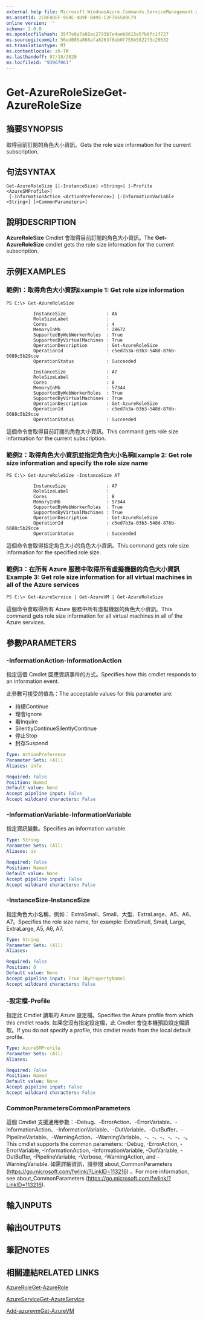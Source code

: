 ```yaml
---
external help file: Microsoft.WindowsAzure.Commands.ServiceManagement.dll-Help.xml
ms.assetid: 2CBF8DEF-954C-4D9F-B495-C2F76550BC79
online version: ''
schema: 2.0.0
ms.openlocfilehash: 35f7e8a7a08ac2793b7e4aeb8615e5fb8fc1f727
ms.sourcegitcommit: 56ed085a868afa8263f8eb0f755b5822f5c29532
ms.translationtype: MT
ms.contentlocale: zh-TW
ms.lasthandoff: 07/18/2020
ms.locfileid: "93967061"
---
```

# <span data-ttu-id="ef4d0-101">Get-AzureRoleSize</span><span class="sxs-lookup"><span data-stu-id="ef4d0-101">Get-AzureRoleSize</span></span>

## <span data-ttu-id="ef4d0-102">摘要</span><span class="sxs-lookup"><span data-stu-id="ef4d0-102">SYNOPSIS</span></span>
<span data-ttu-id="ef4d0-103">取得目前訂閱的角色大小資訊。</span><span class="sxs-lookup"><span data-stu-id="ef4d0-103">Gets the role size information for the current subscription.</span></span>

## <span data-ttu-id="ef4d0-104">句法</span><span class="sxs-lookup"><span data-stu-id="ef4d0-104">SYNTAX</span></span>

```
Get-AzureRoleSize [[-InstanceSize] <String>] [-Profile <AzureSMProfile>]
 [-InformationAction <ActionPreference>] [-InformationVariable <String>] [<CommonParameters>]
```

## <span data-ttu-id="ef4d0-105">說明</span><span class="sxs-lookup"><span data-stu-id="ef4d0-105">DESCRIPTION</span></span>
<span data-ttu-id="ef4d0-106">**AzureRoleSize** Cmdlet 會取得目前訂閱的角色大小資訊。</span><span class="sxs-lookup"><span data-stu-id="ef4d0-106">The **Get-AzureRoleSize** cmdlet gets the role size information for the current subscription.</span></span>

## <span data-ttu-id="ef4d0-107">示例</span><span class="sxs-lookup"><span data-stu-id="ef4d0-107">EXAMPLES</span></span>

### <span data-ttu-id="ef4d0-108">範例1：取得角色大小資訊</span><span class="sxs-lookup"><span data-stu-id="ef4d0-108">Example 1: Get role size information</span></span>
```
PS C:\> Get-AzureRoleSize

          InstanceSize               : A6
          RoleSizeLabel              :
          Cores                      : 4
          MemoryInMb                 : 28672
          SupportedByWebWorkerRoles  : True
          SupportedByVirtualMachines : True
          OperationDescription       : Get-AzureRoleSize
          OperationId                : c5ed7b3a-03b3-548d-876b-6688c5b29cce
          OperationStatus            : Succeeded

          InstanceSize               : A7
          RoleSizeLabel              :
          Cores                      : 8
          MemoryInMb                 : 57344
          SupportedByWebWorkerRoles  : True
          SupportedByVirtualMachines : True
          OperationDescription       : Get-AzureRoleSize
          OperationId                : c5ed7b3a-03b3-548d-876b-6688c5b29cce
          OperationStatus            : Succeeded
```

<span data-ttu-id="ef4d0-109">這個命令會取得目前訂閱的角色大小資訊。</span><span class="sxs-lookup"><span data-stu-id="ef4d0-109">This command gets role size information for the current subscription.</span></span>

### <span data-ttu-id="ef4d0-110">範例2：取得角色大小資訊並指定角色大小名稱</span><span class="sxs-lookup"><span data-stu-id="ef4d0-110">Example 2: Get role size information and specify the role size name</span></span>
```
PS C:\> Get-AzureRoleSize -InstanceSize A7

          InstanceSize               : A7
          RoleSizeLabel              :
          Cores                      : 8
          MemoryInMb                 : 57344
          SupportedByWebWorkerRoles  : True
          SupportedByVirtualMachines : True
          OperationDescription       : Get-AzureRoleSize
          OperationId                : c5ed7b3a-03b3-548d-876b-6688c5b29cce
          OperationStatus            : Succeeded
```

<span data-ttu-id="ef4d0-111">這個命令會取得指定角色大小的角色大小資訊。</span><span class="sxs-lookup"><span data-stu-id="ef4d0-111">This command gets role size information for the specified role size.</span></span>

### <span data-ttu-id="ef4d0-112">範例3：在所有 Azure 服務中取得所有虛擬機器的角色大小資訊</span><span class="sxs-lookup"><span data-stu-id="ef4d0-112">Example 3: Get role size information for all virtual machines in all of the Azure services</span></span>
```
PS C:\> Get-AzureService | Get-AzureVM | Get-AzureRoleSize
```

<span data-ttu-id="ef4d0-113">這個命令會取得所有 Azure 服務中所有虛擬機器的角色大小資訊。</span><span class="sxs-lookup"><span data-stu-id="ef4d0-113">This command gets role size information for all virtual machines in all of the Azure services.</span></span>

## <span data-ttu-id="ef4d0-114">參數</span><span class="sxs-lookup"><span data-stu-id="ef4d0-114">PARAMETERS</span></span>

### <span data-ttu-id="ef4d0-115">-InformationAction</span><span class="sxs-lookup"><span data-stu-id="ef4d0-115">-InformationAction</span></span>
<span data-ttu-id="ef4d0-116">指定這個 Cmdlet 回應資訊事件的方式。</span><span class="sxs-lookup"><span data-stu-id="ef4d0-116">Specifies how this cmdlet responds to an information event.</span></span>

<span data-ttu-id="ef4d0-117">此參數可接受的值為：</span><span class="sxs-lookup"><span data-stu-id="ef4d0-117">The acceptable values for this parameter are:</span></span>

- <span data-ttu-id="ef4d0-118">持續</span><span class="sxs-lookup"><span data-stu-id="ef4d0-118">Continue</span></span>
- <span data-ttu-id="ef4d0-119">理會</span><span class="sxs-lookup"><span data-stu-id="ef4d0-119">Ignore</span></span>
- <span data-ttu-id="ef4d0-120">看</span><span class="sxs-lookup"><span data-stu-id="ef4d0-120">Inquire</span></span>
- <span data-ttu-id="ef4d0-121">SilentlyContinue</span><span class="sxs-lookup"><span data-stu-id="ef4d0-121">SilentlyContinue</span></span>
- <span data-ttu-id="ef4d0-122">停止</span><span class="sxs-lookup"><span data-stu-id="ef4d0-122">Stop</span></span>
- <span data-ttu-id="ef4d0-123">封存</span><span class="sxs-lookup"><span data-stu-id="ef4d0-123">Suspend</span></span>

```yaml
Type: ActionPreference
Parameter Sets: (All)
Aliases: infa

Required: False
Position: Named
Default value: None
Accept pipeline input: False
Accept wildcard characters: False
```

### <span data-ttu-id="ef4d0-124">-InformationVariable</span><span class="sxs-lookup"><span data-stu-id="ef4d0-124">-InformationVariable</span></span>
<span data-ttu-id="ef4d0-125">指定資訊變數。</span><span class="sxs-lookup"><span data-stu-id="ef4d0-125">Specifies an information variable.</span></span>

```yaml
Type: String
Parameter Sets: (All)
Aliases: iv

Required: False
Position: Named
Default value: None
Accept pipeline input: False
Accept wildcard characters: False
```

### <span data-ttu-id="ef4d0-126">-InstanceSize</span><span class="sxs-lookup"><span data-stu-id="ef4d0-126">-InstanceSize</span></span>
<span data-ttu-id="ef4d0-127">指定角色大小名稱，例如： ExtraSmall、Small、大型、ExtraLarge、A5、A6、A7。</span><span class="sxs-lookup"><span data-stu-id="ef4d0-127">Specifies the role size name, for example: ExtraSmall, Small, Large, ExtraLarge, A5, A6, A7.</span></span>

```yaml
Type: String
Parameter Sets: (All)
Aliases: 

Required: False
Position: 0
Default value: None
Accept pipeline input: True (ByPropertyName)
Accept wildcard characters: False
```

### <span data-ttu-id="ef4d0-128">-設定檔</span><span class="sxs-lookup"><span data-stu-id="ef4d0-128">-Profile</span></span>
<span data-ttu-id="ef4d0-129">指定此 Cmdlet 讀取的 Azure 設定檔。</span><span class="sxs-lookup"><span data-stu-id="ef4d0-129">Specifies the Azure profile from which this cmdlet reads.</span></span>
<span data-ttu-id="ef4d0-130">如果您沒有指定設定檔，此 Cmdlet 會從本機預設設定檔讀取。</span><span class="sxs-lookup"><span data-stu-id="ef4d0-130">If you do not specify a profile, this cmdlet reads from the local default profile.</span></span>

```yaml
Type: AzureSMProfile
Parameter Sets: (All)
Aliases: 

Required: False
Position: Named
Default value: None
Accept pipeline input: False
Accept wildcard characters: False
```

### <span data-ttu-id="ef4d0-131">CommonParameters</span><span class="sxs-lookup"><span data-stu-id="ef4d0-131">CommonParameters</span></span>
<span data-ttu-id="ef4d0-132">這個 Cmdlet 支援通用參數：-Debug、-ErrorAction、-ErrorVariable、-InformationAction、-InformationVariable、-OutVariable、-OutBuffer、-PipelineVariable、-WarningAction、-WarningVariable、-、-、-、-、-、-。</span><span class="sxs-lookup"><span data-stu-id="ef4d0-132">This cmdlet supports the common parameters: -Debug, -ErrorAction, -ErrorVariable, -InformationAction, -InformationVariable, -OutVariable, -OutBuffer, -PipelineVariable, -Verbose, -WarningAction, and -WarningVariable.</span></span> <span data-ttu-id="ef4d0-133">如需詳細資訊，請參閱 about_CommonParameters (https://go.microsoft.com/fwlink/?LinkID=113216) 。</span><span class="sxs-lookup"><span data-stu-id="ef4d0-133">For more information, see about_CommonParameters (https://go.microsoft.com/fwlink/?LinkID=113216).</span></span>

## <span data-ttu-id="ef4d0-134">輸入</span><span class="sxs-lookup"><span data-stu-id="ef4d0-134">INPUTS</span></span>

## <span data-ttu-id="ef4d0-135">輸出</span><span class="sxs-lookup"><span data-stu-id="ef4d0-135">OUTPUTS</span></span>

## <span data-ttu-id="ef4d0-136">筆記</span><span class="sxs-lookup"><span data-stu-id="ef4d0-136">NOTES</span></span>

## <span data-ttu-id="ef4d0-137">相關連結</span><span class="sxs-lookup"><span data-stu-id="ef4d0-137">RELATED LINKS</span></span>

[<span data-ttu-id="ef4d0-138">AzureRole</span><span class="sxs-lookup"><span data-stu-id="ef4d0-138">Get-AzureRole</span></span>](./Get-AzureRole.md)

[<span data-ttu-id="ef4d0-139">AzureService</span><span class="sxs-lookup"><span data-stu-id="ef4d0-139">Get-AzureService</span></span>](./Get-AzureService.md)

[<span data-ttu-id="ef4d0-140">Add-azurevm</span><span class="sxs-lookup"><span data-stu-id="ef4d0-140">Get-AzureVM</span></span>](./Get-AzureVM.md)


